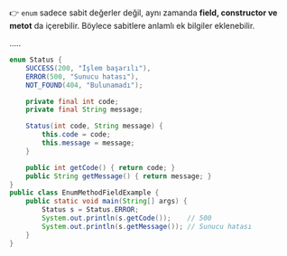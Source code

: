👉 `enum` sadece sabit değerler değil, aynı zamanda **field, constructor ve metot** da içerebilir.
Böylece sabitlere anlamlı ek bilgiler eklenebilir.

.....

```java
enum Status {
    SUCCESS(200, "İşlem başarılı"),
    ERROR(500, "Sunucu hatası"),
    NOT_FOUND(404, "Bulunamadı");

    private final int code;
    private final String message;

    Status(int code, String message) {
        this.code = code;
        this.message = message;
    }

    public int getCode() { return code; }
    public String getMessage() { return message; }
}
public class EnumMethodFieldExample {
    public static void main(String[] args) {
        Status s = Status.ERROR;
        System.out.println(s.getCode());    // 500
        System.out.println(s.getMessage()); // Sunucu hatası
    }
}
```